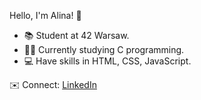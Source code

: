 Hello, I'm Alina! 👋

- 📚 Student at 42 Warsaw.
- 🧑‍💻 Currently studying C programming.
- 💻 Have skills in HTML, CSS, JavaScript.

✉️ Connect: [LinkedIn](https://www.linkedin.com/in/alina-r-149213199/)
